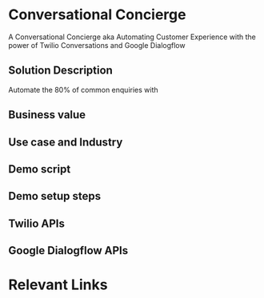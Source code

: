 # Conversational Concierge
A Conversational Concierge aka Automating Customer Experience with the power of Twilio Conversations and Google Dialogflow

## Solution Description
Automate the 80% of common enquiries with

## Business value


## Use case and Industry


## Demo script



## Demo setup steps



## Twilio APIs



## Google Dialogflow APIs



# Relevant Links